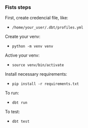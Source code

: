 ### Fists steps
First, create credencial file, like:
- `/home/your_user/.dbt/profiles.yml`

Create your venv:
- `python -m venv venv`

Active your venv:
- `source venv/bin/activate`

Install necessary requirements:
- `pip install -r requirements.txt`

To run:
- `dbt run`
  
To test:
- `dbt test`